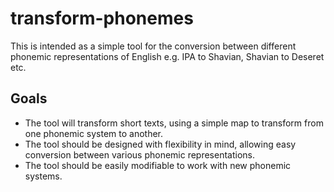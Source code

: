 # transform-phonemes

This is intended as a simple tool for the conversion between different phonemic representations of English e.g. IPA to Shavian, Shavian to Deseret etc.

## Goals

- The tool will transform short texts, using a simple map to transform from one phonemic system to another.
- The tool should be designed with flexibility in mind, allowing easy conversion between various phonemic representations.
- The tool should be easily modifiable to work with new phonemic systems.
